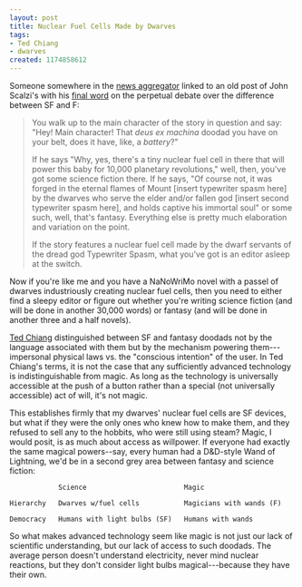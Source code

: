 ```yaml
---
layout: post
title: Nuclear Fuel Cells Made by Dwarves
tags:
- Ted Chiang
- dwarves
created: 1174858612
---
```

Someone somewhere in the [news aggregator](/aggregator) linked to an old post of John Scalzi's with his [final word](http://www.scalzi.com/whatever/003887.html) on the perpetual debate over the difference between SF and F:

> You walk up to the main character of the story in question and say: "Hey! Main character! That *deus ex machina* doodad you have on your belt, does it have, like, a *battery*?"
>
> If he says "Why, yes, there's a tiny nuclear fuel cell in there that will power this baby for 10,000 planetary revolutions," well, then, you've got some science fiction there.<!--break--> If he says, "Of course not, it was forged in the eternal flames of Mount [insert typewriter spasm here] by the dwarves who serve the elder and/or fallen god [insert second typewriter spasm here], and holds captive his immortal soul" or some such, well, that's fantasy.  Everything else is pretty much elaboration and variation on the point.
>
> If the story features a nuclear fuel cell made by the dwarf servants of the dread god Typewriter Spasm, what you've got is an editor asleep at the switch.

Now if you're like me and you have a NaNoWriMo novel with a passel of dwarves industriously creating nuclear fuel cells, then you need to either find a sleepy editor or figure out whether you're writing science fiction (and will be done in another 30,000 words) or fantasy (and will be done in another three and a half novels).

[Ted Chiang](http://withboots.blogspot.com/2005/12/lets-try-this-again.html) distinguished between SF and fantasy doodads not by the language associated with them but by the mechanism powering them---impersonal physical laws vs. the "conscious intention" of the user.  In Ted Chiang's terms, it is not the case that any sufficiently advanced technology is indistinguishable from magic.  As long as the technology is universally accessible at the push of a button rather than a special (not universally accessible) act of will, it's not magic.

This establishes firmly that my dwarves' nuclear fuel cells are SF devices, but what if they were the only ones who knew how to make them, and they refused to sell any to the hobbits, who were still using steam?  Magic, I would posit, is as much about access as willpower.  If everyone had exactly the same magical powers--say, every human had a D&D-style Wand of Lightning, we'd be in a second grey area between fantasy and science fiction:

                Science                        Magic

    Hierarchy   Dwarves w/fuel cells           Magicians with wands (F)
    
    Democracy   Humans with light bulbs (SF)   Humans with wands

So what makes advanced technology seem like magic is not just our lack of scientific understanding, but our lack of access to such doodads.  The average person doesn't understand electricity, never mind nuclear reactions, but they don't consider light bulbs magical---because they have their own.
